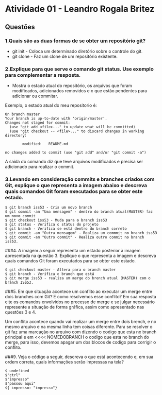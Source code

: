 # Atividade 01 - Leandro Rogala Britez

## Questões

### 1.Quais são as duas formas de se obter um repositório git?

- git init - Coloca um determinado diretório sobre o controle do git.
- git clone - Faz um clone de um repositório existente.

### 2.Explique para que serve o comando git status. Use exemplo para complementar a resposta.

- Mostra o estado atual do repositório, os arquivos que foram modificados, adicionados removidos e o que estão pendentes para adicionar ou commitar.

Exemplo, o estado atual do meu repositorio é:

```
On branch master
Your branch is up-to-date with 'origin/master'.
Changes not staged for commit:
  (use "git add <file>..." to update what will be committed)
  (use "git checkout -- <file>..." to discard changes in working directory)

        modified:   README.md

no changes added to commit (use "git add" and/or "git commit -a")
```

A saida do comando diz que teve arquivos modificados e precisa ser adicionado para realizar o commit.

### 3.Levando em consideração commits e branches criados com Git, explique o que representa a imagem abaixo e descreva quais comandos Git foram executados para se obter este estado.

```
$ git branch iss53 - Cria um novo branch
$ git commit -am "Uma mensagem" - dentro do branch atual(MASTER) faz um novo commit
$ git checkout iss53 - Muda para o branch iss53
$ git status - Verifica o status do projeto
$ git branch - Verifica se está dentro do branch correto
$ git commit -am "Outra mensagem" - Realiza um commmit no branch iss53
$ git commit -am "Outro commit" - Realiza outro commit no branch iss53.
```

###4. A imagem a seguir representa um estado posterior à imagem apresentada na questão 3. Explique o que representa a imagem e descreva quais comandos Git foram executados para se obter este estado.

```
$ git checkout master - Altera para o branch master
$ git branch - Verifica o branch que está
$ git merge iss53 - realiza um merge do brench atual (MASTER) com o branch ISS53.
```

###5. Em que situação acontece um conflito ao executar um merge entre dois branches com Git? E como resolvemos esse conflito? Em sua resposta cite os comandos envolvidos no processo de merge e se julgar necessário represente a situação de forma gráfica, assim como apresentado nas questões 3 e 4.

Um conflito acontece quando vai realizar um merge entre dois brench, e no mesmo arquivo e na mesma linha tem coisas diferente. Para se resolver o git faz uma marcação no arquivo com <HEAD> dizendo o codigo que esta no branch principal e em <<<<  NOMEDOBRANCH
o codigo que esta no branch do merge, para isso, devemos apagar um dos blocos de codigo para corrigir o conflito.

###9. Veja o código a seguir, descreva o que está acontecendo e, em sua ordem correta, quais informações serão impressas na tela?

```
$ undefined
$"ctrl"
$"impresso"
$"passou aqui"
${ impresso: "impresso"}
